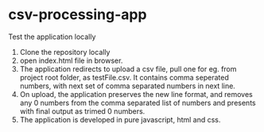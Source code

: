# csv-processing-app

Test the application locally

1. Clone the repository locally
2. open index.html file in browser.
3. The application redirects to upload a csv file, pull one for eg. from project root folder, as testFile.csv. It contains comma seperated numbers, with next set of comma separated numbers in next line.
4. On upload, the application preserves the new line format, and removes any 0 numbers from the comma separated list of numbers and presents with final output as trimed 0 numbers.
5. The application is developed in pure javascript, html and css.

